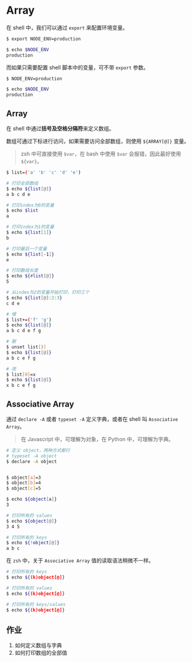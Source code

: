 # Array

在 shell 中，我们可以通过 `export` 来配置环境变量。

``` bash
$ export NODE_ENV=production

$ echo $NODE_ENV
production
```

而如果只需要配置 shell 脚本中的变量，可不带 `export` 参数。

``` bash
$ NODE_ENV=production

$ echo $NODE_ENV
production
```

## Array

在 shell 中通过**括号及空格分隔符**来定义数组。

数组可通过下标进行访问，如果需要访问全部数组，则使用 `${ARRAY[@]}` 变量。

> zsh 中可直接使用 `$var`，在 bash 中使用 `$var` 会报错，因此最好使用 `${var}`。

``` bash
$ list=('a' 'b' 'c' 'd' 'e')

# 打印全部数组
$ echo ${list[@]}
a b c d e

# 打印index为0的变量
$ echo $list
a

# 打印index为1的变量
$ echo ${list[1]}
b

# 打印最后一个变量
$ echo ${list[-1]}
e

# 打印数组长度
$ echo ${#list[@]}
5

# 从index为2的变量开始打印，打印三个
$ echo ${list[@]:2:3}
c d e

# 增
$ list+=('f' 'g')
$ echo ${list[@]}
a b c d e f g

# 删
$ unset list[3]
$ echo ${list[@]}
a b c e f g

# 改
$ list[0]=x
$ echo ${list[@]}
x b c e f g
```

## Associative Array

通过 `declare -A` 或者 `typeset -A` 定义字典，或者在 shell 叫 `Associative Array`。

> 在 Javascript 中，可理解为对象，在 Python 中，可理解为字典。

``` bash
# 定义 object，两种方式都行
# typeset -A object
$ declare -A object


$ object[a]=3
$ object[b]=4
$ object[c]=5

$ echo ${object[a]}
3

# 打印所有的 values
$ echo ${object[@]}
3 4 5

# 打印所有的 keys
$ echo ${!object[@]}
a b c
```

在 `zsh` 中，关于 `Associative Array` 值的读取语法稍微不一样。

``` bash
# 打印所有的 keys
$ echo ${(k)object[@]}

# 打印所有的 values
$ echo ${(k)object[@]}

# 打印所有的 keys/values
$ echo ${(k)object[@]}
```

## 作业

1. 如何定义数组与字典
1. 如何打印数组的全部值

